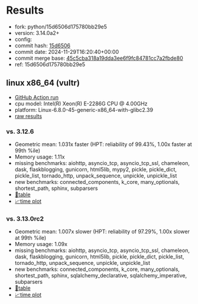 # Results

- fork: python/15d6506d175780bb29e5
- version: 3.14.0a2+
- config: 
- commit hash: [15d6506](https://github.com/python/cpython/commit/15d6506)
- commit date: 2024-11-29T16:20:40+00:00
- commit merge base: [45c5cba318a19dda3ee6f9fc84781cc7a2fbde80](https://github.com/python/cpython/commit/45c5cba318a19dda3ee6f9fc84781cc7a2fbde80)
- ref: 15d6506d175780bb29e5

## linux x86_64 (vultr)

- [GitHub Action run](https://github.com/facebookexperimental/free-threading-benchmarking/actions/runs/12129208802)
- cpu model: Intel(R) Xeon(R) E-2286G CPU @ 4.00GHz
- platform: Linux-6.8.0-45-generic-x86_64-with-glibc2.39
- [raw results](bm-20241129-vultr-x86_64-python-15d6506d175780bb29e5-3.14.0a2%2B-15d6506.json)

### vs. 3.12.6

- Geometric mean: 1.031x faster (HPT: reliability of 99.43%, 1.00x faster at 99th %ile)
- Memory usage: 1.11x
- missing benchmarks: aiohttp, asyncio_tcp, asyncio_tcp_ssl, chameleon, dask, flaskblogging, gunicorn, html5lib, mypy2, pickle, pickle_dict, pickle_list, tornado_http, unpack_sequence, unpickle, unpickle_list
- new benchmarks: connected_components, k_core, many_optionals, shortest_path, sphinx, subparsers
- [📄table](bm-20241129-vultr-x86_64-python-15d6506d175780bb29e5-3.14.0a2%2B-15d6506-vs-3.12.6.md)
- [📈time plot](bm-20241129-vultr-x86_64-python-15d6506d175780bb29e5-3.14.0a2%2B-15d6506-vs-3.12.6.svg)

### vs. 3.13.0rc2

- Geometric mean: 1.007x slower (HPT: reliability of 97.29%, 1.00x slower at 99th %ile)
- Memory usage: 1.09x
- missing benchmarks: aiohttp, asyncio_tcp, asyncio_tcp_ssl, chameleon, dask, flaskblogging, gunicorn, html5lib, pickle, pickle_dict, pickle_list, tornado_http, unpack_sequence, unpickle, unpickle_list
- new benchmarks: connected_components, k_core, many_optionals, shortest_path, sphinx, sqlalchemy_declarative, sqlalchemy_imperative, subparsers
- [📄table](bm-20241129-vultr-x86_64-python-15d6506d175780bb29e5-3.14.0a2%2B-15d6506-vs-3.13.0rc2.md)
- [📈time plot](bm-20241129-vultr-x86_64-python-15d6506d175780bb29e5-3.14.0a2%2B-15d6506-vs-3.13.0rc2.svg)

